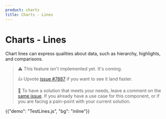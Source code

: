 ```yaml
---
product: charts
title: Charts - Lines
---
```


# Charts - Lines

<p class="description">Chart lines can express qualities about data, such as hierarchy, highlights, and comparisons.</p>

> ⚠️ This feature isn't implemented yet. It's coming.
>
> 👍 Upvote [issue #7887](https://github.com/mui/mui-x/issues/7887) if you want to see it land faster.
>
> 💬 To have a solution that meets your needs, leave a comment on the [same issue](https://github.com/mui/mui-x/issues/7887).
> If you already have a use case for this component, or if you are facing a pain-point with your current solution.

{{"demo": "TestLines.js", "bg": "inline"}}
